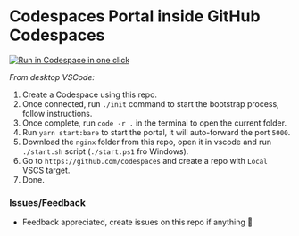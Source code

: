 # Codespaces Portal inside GitHub Codespaces

[<img title="Run in Codespace in one click" src="https://cdn.jsdelivr.net/gh/bookish-potato/codespaces-in-codespaces@f097ccddfc401ab6b09d233dc47c3efa3f9513f6/images/badge.svg">](https://github.com/features/codespaces)

*From desktop VSCode:*

1. Create a Codespace using this repo.
2. Once connected, run `./init` command to start the bootstrap process, follow instructions.
3. Once complete, run `code -r .` in the terminal to open the current folder.
4. Run `yarn start:bare` to start the portal, it will auto-forward the port `5000`.
5. Download the `nginx` folder from this repo, open it in vscode and run `./start.sh` script (`./start.ps1` fro Windows).
6. Go to `https://github.com/codespaces` and create a repo with `Local` VSCS target.
7. Done.

### Issues/Feedback

- Feedback appreciated, create issues on this repo if anything 🤗
